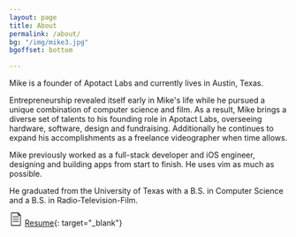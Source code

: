```yaml
---
layout: page
title: About
permalink: /about/
bg: "/img/mike3.jpg"
bgoffset: bottom

---
```



Mike is a founder of Apotact Labs and currently lives in Austin, Texas.

Entrepreneurship revealed itself early in Mike's life while he pursued a unique
combination of computer science and film. As a result, Mike brings a diverse
set of talents to his founding role in Apotact Labs, overseeing hardware,
software, design and fundraising. Additionally he continues to expand his
accomplishments as a freelance videographer when time allows.

Mike previously worked as a full-stack developer and iOS engineer, designing
and building apps from start to finish. He uses vim as much as possible.

He graduated from the University of Texas with a B.S. in Computer Science and
a B.S. in Radio-Television-Film.
    
![resume icon](data:image/png;base64,iVBORw0KGgoAAAANSUhEUgAAABgAAAAYCAYAAADgdz34AAAA9ElEQVRIS+2WbQ3CMBCGnykACTgAFAAOkAAOkIADcAA4AAUgARyAAxywvORGWLOl12Uk/FiTJlt7u+fuvfUjo9wWwC4Yi70+gRlwrTLMgsELUPSYY82PgA1QC6kCrA3iAUyBM3AAJsDYYJ9v2wLIjyR6mVzK6N3aAkjWvkl2AuZtAeRnZc71PLAu6aIZKIqhpxCAopZEcqwaugDfkcU4xyaAmNOq+aQM9I/3nJQHcP+lRMXiTMrAGXzJLAnQSRRdaCkS3WyTS6rB1vYWT7Flq8WWBPA4Dm06QFS1/5BIZ6z2liZNGeiGUXseNLm2hIEsgX0xmAMQnWAZ+B7YZAAAAABJRU5ErkJggg==)
[Resume](https://standardresume.co/id/-JotoJ_PuEqJ_v8zRuF9){: target="_blank"}
